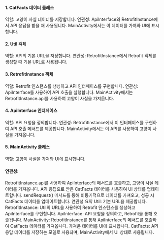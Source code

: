 #### 1. CatFacts 데이터 클래스
역할: 고양이 사실 데이터를 저장합니다.
연관성: ApiInterface와 RetrofitInstance에서 API 응답을 받을 때 사용됩니다. MainActivity에서는 이 데이터를 가져와 UI에 표시합니다.
#### 2. Util 객체
역할: API의 기본 URL을 저장합니다.
연관성: RetrofitInstance에서 Retrofit 객체를 생성할 때 기본 URL로 사용됩니다.
#### 3. RetrofitInstance 객체
역할: Retrofit 인스턴스를 생성하고 API 인터페이스를 구현합니다.
연관성: ApiInterface를 사용하여 API 호출을 실행합니다. MainActivity에서는 RetrofitInstance.api를 사용하여 고양이 사실을 가져옵니다.
#### 4. ApiInterface 인터페이스
역할: API 요청을 정의합니다.
연관성: RetrofitInstance에서 이 인터페이스를 구현하여 API 호출 메서드를 제공합니다. MainActivity에서는 이 API를 사용하여 고양이 사실을 가져옵니다.
#### 5. MainActivity 클래스
역할: 고양이 사실을 가져와 UI에 표시합니다.
#### 연관성:
RetrofitInstance.api를 사용하여 ApiInterface의 메서드를 호출하고, 고양이 사실 데이터를 가져옵니다.
API 응답으로 받은 CatFacts 데이터를 사용하여 UI 상태를 업데이트합니다.
sendRequest() 메서드를 통해 비동기적으로 데이터를 가져오고, 성공 시 CatFacts 데이터를 업데이트합니다.
연관성 요약
Util: 기본 URL을 제공합니다.
RetrofitInstance: Util의 URL을 사용하여 Retrofit 인스턴스를 생성하고 ApiInterface를 구현합니다.
ApiInterface: API 요청을 정의하고, Retrofit을 통해 호출됩니다.
MainActivity: RetrofitInstance를 통해 ApiInterface의 메서드를 호출하여 CatFacts 데이터를 가져옵니다. 가져온 데이터를 UI에 표시합니다.
CatFacts: API 응답 데이터를 저장하는 모델로 사용되며, MainActivity에서 UI 상태로 사용됩니다.
